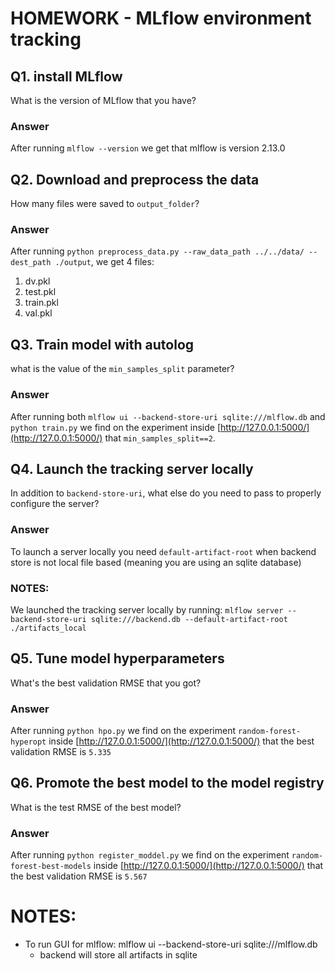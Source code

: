 # HOMEWORK - MLflow environment tracking

## Q1. install MLflow
What is the version of MLflow that you have?

### Answer
After running `mlflow --version` we get that mlflow is version 2.13.0


## Q2. Download and preprocess the data
How many files were saved to `output_folder`?

### Answer
After running `python preprocess_data.py --raw_data_path ../../data/ --dest_path ./output`, we get 4 files:

1. dv.pkl
2. test.pkl
3. train.pkl
4. val.pkl

## Q3. Train model with autolog
what is the value of the `min_samples_split` parameter?

### Answer
After running both `mlflow ui --backend-store-uri sqlite:///mlflow.db` and `python train.py` we find on the experiment inside [http://127.0.0.1:5000/](http://127.0.0.1:5000/) that `min_samples_split==2`.

## Q4. Launch the tracking server locally
In addition to `backend-store-uri`, what else do you need to pass to properly configure the server?

### Answer
To launch a server locally you need `default-artifact-root` when backend store is not local file based (meaning you are using an sqlite database)

### NOTES:
We launched the tracking server locally by running:
`mlflow server --backend-store-uri sqlite:///backend.db --default-artifact-root ./artifacts_local`

## Q5. Tune model hyperparameters
What's the best validation RMSE that you got?

### Answer
After running `python hpo.py` we find on the experiment `random-forest-hyperopt` inside [http://127.0.0.1:5000/](http://127.0.0.1:5000/) that the best validation RMSE is `5.335`

## Q6. Promote the best model to the model registry
What is the test RMSE of the best model?

### Answer
After running `python register_moddel.py` we find on the experiment `random-forest-best-models` inside [http://127.0.0.1:5000/](http://127.0.0.1:5000/) that the best validation RMSE is `5.567`

# NOTES:
- To run GUI for mlflow: mlflow ui --backend-store-uri sqlite:///mlflow.db
  - backend will store all artifacts in sqlite